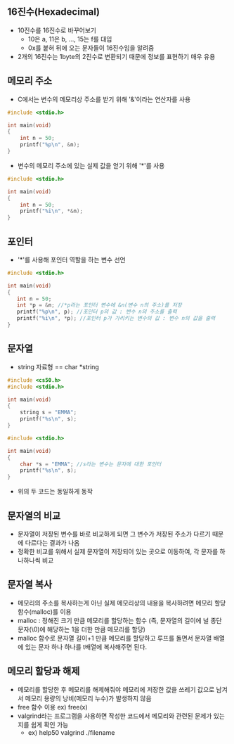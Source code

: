 ## 16진수(Hexadecimal)
- 10진수를 16진수로 바꾸어보기
  - 10은 a, 11은 b, …, 15는 f를 대입
  - 0x를 붙혀 뒤에 오는 문자들이 16진수임을 알려줌
- 2개의 16진수는 1byte의 2진수로 변환되기 때문에 정보를 표현하기 매우 유용

## 메모리 주소
- C에서는 변수의 메모리상 주소를 받기 위해 '&'이라는 연산자를 사용
```C
#include <stdio.h>

int main(void)
{
    int n = 50;
    printf("%p\n", &n);
}
```
- 변수의 메모리 주소에 있는 실제 값을 얻기 위해 '*'를 사용
```C
#include <stdio.h>

int main(void)
{
    int n = 50;
    printf("%i\n", *&n);
}
```

## 포인터
- '*'를 사용해 포인터 역할을 하는 변수 선언
```C
#include <stdio.h>

int main(void)
{
   int n = 50;
   int *p = &n; //*p라는 포인터 변수에 &n(변수 n의 주소)를 저장
   printf("%p\n", p); //포인터 p의 값 : 변수 n의 주소를 출력
   printf("%i\n", *p); //포인터 p가 가리키는 변수의 값 : 변수 n의 값을 출력
}
```
## 문자열
- string 자료형 == char *string
```C
#include <cs50.h>
#include <stdio.h>

int main(void)
{
    string s = "EMMA";
    printf("%s\n", s);
}
```
```C
#include <stdio.h>

int main(void)
{
    char *s = "EMMA"; //s라는 변수는 문자에 대한 포인터
    printf("%s\n", s);
}
```
- 위의 두 코드는 동일하게 동작

## 문자열의 비교
- 문자열이 저장된 변수를 바로 비교하게 되면 그 변수가 저장된 주소가 다르기 때문에 다르다는 결과가 나옴
- 정확한 비교를 위해서 실제 문자열이 저장되어 있는 곳으로 이동하여, 각 문자를 하나하나씩 비교

## 문자열 복사
- 메모리의 주소를 복사하는게 아닌 실제 메모리상의 내용을 복사하려면 메모리 할당 함수(malloc)를 이용
- malloc : 정해진 크기 만큼 메모리를 할당하는 함수 (즉, 문자열의 길이에 널 종단 문자(\0)에 해당하는 1을 더한 만큼 메모리를 할당)
- malloc 함수로 문자열 길이+1 만큼 메모리를 할당하고 루프를 돌면서 문자열 배열에 있는 문자 하나 하나를 t배열에 복사해주면 된다.

## 메모리 할당과 해제
- 메모리를 할당한 후 메모리를 해제해줘야 메모리에 저장한 값을 쓰레기 값으로 남겨서 메모리 용량의 낭비(메모리 누수)가 발생하지 않음
- free 함수 이용 ex) free(x)
- valgrind라는 프로그램을 사용하면 작성한 코드에서 메모리와 관련된 문제가 있는지를 쉽게 확인 가능
  - ex) help50 valgrind ./filename
  
